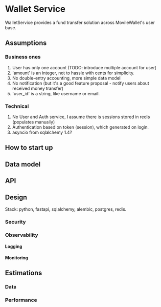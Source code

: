 # Wallet Service
 
WalletService provides a fund transfer solution across MovileWallet's user base.

## Assumptions

### Business ones

1. User has only one account (TODO: introduce multiple account for user)
2. 'amount' is an integer, not to hassle with cents for simplicity.
3. No double-entry accounting, more simple data model
4. No notification (but it's a good feature proposal - notify users about received money transfer)
5. 'user_id' is a string, like username or email.

### Technical
1. No User and Auth service, I assume there is sessions stored in redis (populates manually)
2. Authentication based on token (session), which generated on login.
3. asyncio from sqlalchemy 1.4?

## How to start up

## Data model

## API

## Design

Stack: python, fastapi, sqlalchemy, alembic, postgres, redis.

### Security

### Observability

#### Logging

#### Monitoring

## Estimations

### Data

### Performance
